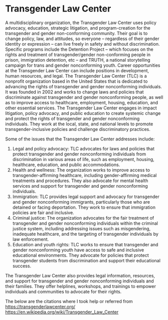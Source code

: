 # Transgender Law Center

A multidisciplinary organization, the Transgender Law Center uses policy advocacy, education, strategic litigation, and program-creation for the transgender and gender non-conforming community. Their goal is to change policy, law, and attitudes, so everyone – regardless of their gender identity or expression – can live freely in safety and without discrimination. Specific programs include the Detention Project – which focuses on the rights and treatment of transgender/gender non-conforming people in prison, immigration detention, etc – and TRUTH, a national storytelling campaign for trans and gender nonconforming youth. Career opportunities at the Transgender Law Center can include positions in development, human resources, and legal.
The Transgender Law Center (TLC) is a nonprofit organization based in the United States that is dedicated to advancing the rights of transgender and gender nonconforming individuals. It was founded in 2002 and works to change laws and policies that discriminate against transgender and gender nonconforming people, as well as to improve access to healthcare, employment, housing, education, and other essential services.
The Transgender Law Center engages in impact litigation, policy advocacy, and public education to create systemic change and protect the rights of transgender and gender nonconforming individuals. They work at the local, state, and national levels to promote transgender-inclusive policies and challenge discriminatory practices.

Some of the issues that the Transgender Law Center addresses include:
1. Legal and policy advocacy: TLC advocates for laws and policies that protect transgender and gender nonconforming individuals from discrimination in various areas of life, such as employment, housing, healthcare, education, and public accommodations.
2. Health and wellness: The organization works to improve access to transgender-affirming healthcare, including gender-affirming medical treatments and procedures. They also advocate for mental health services and support for transgender and gender nonconforming individuals.
3. Immigration: TLC provides legal support and advocacy for transgender and gender nonconforming immigrants, particularly those who are detained or facing deportation. They work to ensure that immigration policies are fair and inclusive.
4. Criminal justice: The organization advocates for the fair treatment of transgender and gender nonconforming individuals within the criminal justice system, including addressing issues such as misgendering, inadequate healthcare, and the targeting of transgender individuals by law enforcement.
5. Education and youth rights: TLC works to ensure that transgender and gender nonconforming youth have access to safe and inclusive educational environments. They advocate for policies that protect transgender students from discrimination and support their educational success.

The Transgender Law Center also provides legal information, resources, and support for transgender and gender nonconforming individuals and their families. They offer helplines, workshops, and trainings to empower individuals and communities to advocate for their rights.

The below are the citations where I took help or referred from
https://transgenderlawcenter.org/
https://en.wikipedia.org/wiki/Transgender_Law_Center
